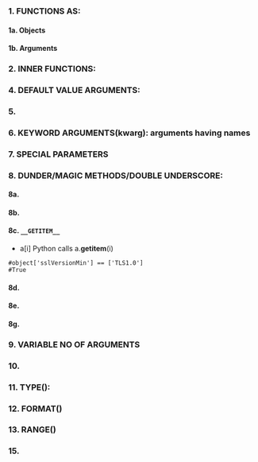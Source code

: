 ### 1. FUNCTIONS AS: 
#### 1a. Objects


#### 1b. Arguments


### 2. INNER FUNCTIONS: 


### 4. DEFAULT VALUE ARGUMENTS: 


### 5. 

### 6. KEYWORD ARGUMENTS(kwarg): arguments having names

### 7. SPECIAL PARAMETERS


### 8. DUNDER/MAGIC METHODS/DOUBLE UNDERSCORE:  

#### 8a. 

#### 8b.

#### 8c. `__GETITEM__`
-  a[i] Python calls a.__getitem__(i)
```
#object['sslVersionMin'] == ['TLS1.0']
#True
```

#### 8d. 

#### 8e. 

#### 8g. 

### 9. VARIABLE NO OF ARGUMENTS


### 10. 


### 11. TYPE(): 


### 12. FORMAT()


### 13. RANGE()


### 15. 
